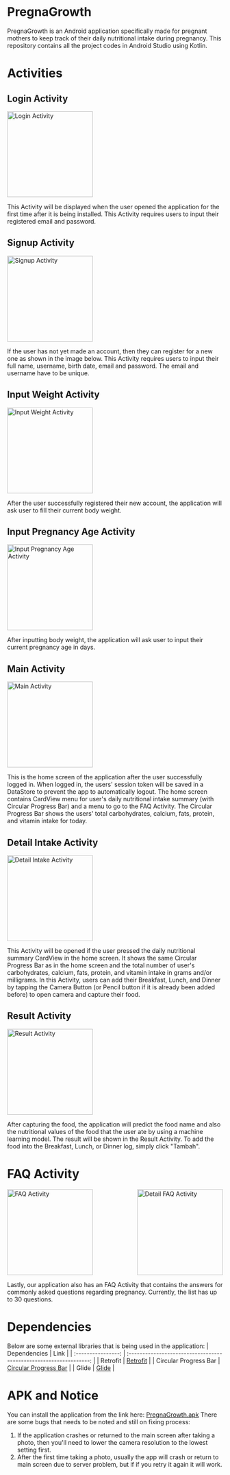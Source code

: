 # PregnaGrowth
PregnaGrowth is an Android application specifically made for pregnant mothers to keep track of their daily nutritional intake during pregnancy. This repository contains all the project codes in Android Studio using Kotlin.

# Activities
## Login Activity
<img src="images/LoginActivity.png" alt="Login Activity" width="200"/>

This Activity will be displayed when the user opened the application for the first time after it is being installed. This Activity requires users to input their registered email and password.

## Signup Activity
<img src="images/SignupActivity.png" alt="Signup Activity" width="200"/>

If the user has not yet made an account, then they can register for a new one as shown in the image below. This Activity requires users to input their full name, username, birth date, email and password. The email and username have to be unique.

## Input Weight Activity
<img src="images/InputWeightActivity.png" alt="Input Weight Activity" width="200"/>

After the user successfully registered their new account, the application will ask user to fill their current body weight.

## Input Pregnancy Age Activity
<img src="images/InputPregnancyAgeActivity" alt="Input Pregnancy Age Activity" width="200"/>

After inputting body weight, the application will ask user to input their current pregnancy age in days.

## Main Activity
<img src="images/MainActivity.png" alt="Main Activity" width="200"/>

This is the home screen of the application after the user successfully logged in. When logged in, the users' session token will be saved in a DataStore to prevent the app to automatically logout. The home screen contains CardView menu for user's daily nutritional intake summary (with Circular Progress Bar) and a menu to go to the FAQ Activity. The Circular Progress Bar shows the users' total carbohydrates, calcium, fats, protein, and vitamin intake for today.

## Detail Intake Activity
<img src="images/DetailIntakeActivity.png" alt="Detail Intake Activity" width="200"/>

This Activity will be opened if the user pressed the daily nutritional summary CardView in the home screen. It shows the same Circular Progress Bar as in the home screen and the total number of user's carbohydrates, calcium, fats, protein, and vitamin intake in grams and/or milligrams. In this Activity, users can add their Breakfast, Lunch, and Dinner by tapping the Camera Button (or Pencil button if it is already been added before) to open camera and capture their food.

## Result Activity
<img src="images/ResultActivity.png" alt="Result Activity" width="200"/>

After capturing the food, the application will predict the food name and also the nutritional values of the food that the user ate by using a machine learning model. The result will be shown in the Result Activity. To add the food into the Breakfast, Lunch, or Dinner log, simply click "Tambah".

# FAQ Activity
<div style="display: flex; justify-content: space-between;">
<img src="images/FAQActivity-1.png" alt="FAQ Activity" width="200"/>
<img src="images/FAQActivity-2.png" alt="Detail FAQ Activity" width="200"/>
</div>

Lastly, our application also has an FAQ Activity that contains the answers for commonly asked questions regarding pregnancy. Currently, the list has up to 30 questions.

# Dependencies
Below are some external libraries that is being used in the application:
|  Dependencies   |                                Link                                |
| :----------------: | :----------------------------------------------------------------: |
| Retrofit | [Retrofit](https://square.github.io/retrofit/) |
|  Circular Progress Bar  |  [Circular Progress Bar](https://github.com/lopspower/CircularProgressBar)  |
|   Glide  |   [Glide](https://github.com/bumptech/glide)  |

# APK and Notice
You can install the application from the link here: [PregnaGrowth.apk](https://drive.google.com/file/d/1wZg5OXF3PEJdn51DP4Qpg-yRE5QHHCQt/view?usp=sharing)
There are some bugs that needs to be noted and still on fixing process:
1. If the application crashes or returned to the main screen after taking a photo, then you'll need to lower the camera resolution to the lowest setting first.
2. After the first time taking a photo, usually the app will crash or return to main screen due to server problem, but if if you retry it again it will work.
